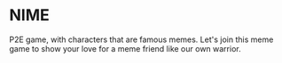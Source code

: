# NIME
P2E game, with characters that are famous memes. Let's join this meme game to show your love for a meme friend like our own warrior.
